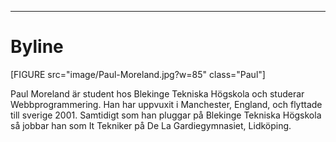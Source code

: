 ___
Byline
========
[FIGURE src="image/Paul-Moreland.jpg?w=85" class="Paul"]

Paul Moreland är student hos Blekinge Tekniska Högskola och studerar Webbprogrammering.  Han har uppvuxit i Manchester, England, och flyttade till sverige 2001.  Samtidigt som han pluggar på Blekinge Tekniska Högskola så jobbar han som It Tekniker på De La Gardiegymnasiet, Lidköping.
